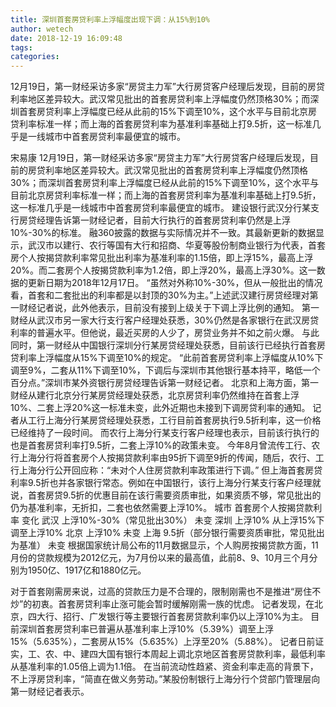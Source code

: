 ```yaml
---
title: 深圳首套房贷利率上浮幅度出现下调：从15%到10%
author: wetech
date: 2018-12-19 16:09:48
tags: 
categories: 
---
```

12月19日，第一财经采访多家“房贷主力军”大行房贷客户经理后发现，目前的房贷利率地区差异较大。武汉常见批出的首套房贷利率上浮幅度仍然顶格30%；而深圳首套房贷利率上浮幅度已经从此前的15%下调至10%，这个水平与目前北京房贷利率标准一样；而上海的首套房贷利率为基准利率基础上打9.5折，这一标准几乎是一线城市中首套房贷利率最便宜的城市。
<!-- more -->
宋易康
12月19日，第一财经采访多家“房贷主力军”大行房贷客户经理后发现，目前的房贷利率地区差异较大。武汉常见批出的首套房贷利率上浮幅度仍然顶格30%；而深圳首套房贷利率上浮幅度已经从此前的15%下调至10%，这个水平与目前北京房贷利率标准一样；而上海的首套房贷利率为基准利率基础上打9.5折，这一标准几乎是一线城市中首套房贷利率最便宜的城市。
建设银行武汉分行某支行房贷经理告诉第一财经记者，目前大行执行的首套房贷利率仍然是上浮10%-30%的标准。
融360披露的数据与实际情况并不一致。其最新更新的数据显示，武汉市以建行、农行等国有大行和招商、华夏等股份制商业银行为代表，首套房个人按揭贷款利率常见批出利率为基准利率的1.15倍，即上浮15%，最高上浮20%。而二套房个人按揭贷款利率为1.2倍，即上浮20%，最高上浮30%。这一数据的更新日期为2018年12月17日。
“虽然对外称10%-30%，但从一般批出的情况看，首套和二套批出的利率都是以封顶的30%为主。”上述武汉建行房贷经理对第一财经记者说，此外他表示，目前没有接到上级关于下调上浮比例的通知。
第一财经从武汉市另一家大行支行客户经理处获悉，30%仍然是各家银行在武汉房贷利率的普遍水平。但他说，最近买房的人少了，房贷业务并不如之前火爆。
与此同时，第一财经从中国银行深圳分行某房贷经理处获悉，目前该行已经执行首套房贷利率上浮幅度从15%下调至10%的规定。
“此前首套房贷利率上浮幅度从10%下调至9%，二套从11%下调至10%，下调后与深圳市其他银行基本持平，略低一个百分点。”深圳市某外资银行房贷经理告诉第一财经记者。
北京和上海方面，第一财经从建行北京分行某房贷经理处获悉，北京房贷利率仍然维持在首套上浮10%、二套上浮20%这一标准未变，此外近期也未接到下调房贷利率的通知。
记者从工行上海分行某房贷经理处获悉，工行目前首套房执行9.5折利率，这一价格已经维持了一段时间。 而农行上海分行某支行客户经理也表示，目前该行执行的也是首套房贷利率打9.5折，二套上浮10%的政策未变。 今年8月曾流传工行、农行上海分行将首套房个人按揭贷款利率由95折下调至9折的传闻，随后，农行、工行上海分行公开回应称：“未对个人住房贷款利率政策进行下调。”
但上海首套房贷利率9.5折也并各家银行常态。例如在中国银行，该行上海分行某支行客户经理就说，首套房贷9.5折的优惠目前在该行需要资质审批，如果资质不够，常见批出的仍为基准利率，无折扣，二套也依然需要上浮10%。
城市
首套房个人按揭贷款利率
变化
武汉
上浮10%-30%（常见批出30%）
未变
深圳
上浮10%
从上浮15%下调至上浮10%
北京
上浮10%
未变
上海
9.5折（部分银行需要资质审批，常见批出为基准）
未变
根据国家统计局公布的11月数据显示，个人购房按揭贷款方面，11月份的贷款规模为2012亿元，为7月份以来的最高值，此前8、9、10月三个月分别为1950亿、1917亿和1880亿元。
 
 
对于首套刚需房来说，过高的贷款压力是不合理的，限制刚需也不是推进“房住不炒”的初衷。首套房贷利率止涨可能会暂时缓解刚需一族的忧虑。
记者发现，在北京，四大行、招行、广发银行等主要银行首套房贷款利率仍以上浮10%为主。
目前深圳首套房贷利率已普遍从基准利率上浮10%（5.39%）调至上浮15%（5.635%），二套房从15%（5.635%）上浮至20%（5.88%）。
记者日前证实，工、农、中、建四大国有银行本周起上调北京地区首套房贷款利率，最低利率从基准利率的1.05倍上调为1.1倍。
在当前流动性趋紧、资金利率走高的背景下，不上浮房贷利率，“简直在做义务劳动。”某股份制银行上海分行个贷部门管理层向第一财经记者表示。
